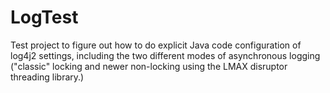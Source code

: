 # LogTest
Test project to figure out how to do explicit Java code configuration of log4j2 settings, including the two different modes of asynchronous logging ("classic" locking and newer non-locking using the LMAX disruptor threading library.)
